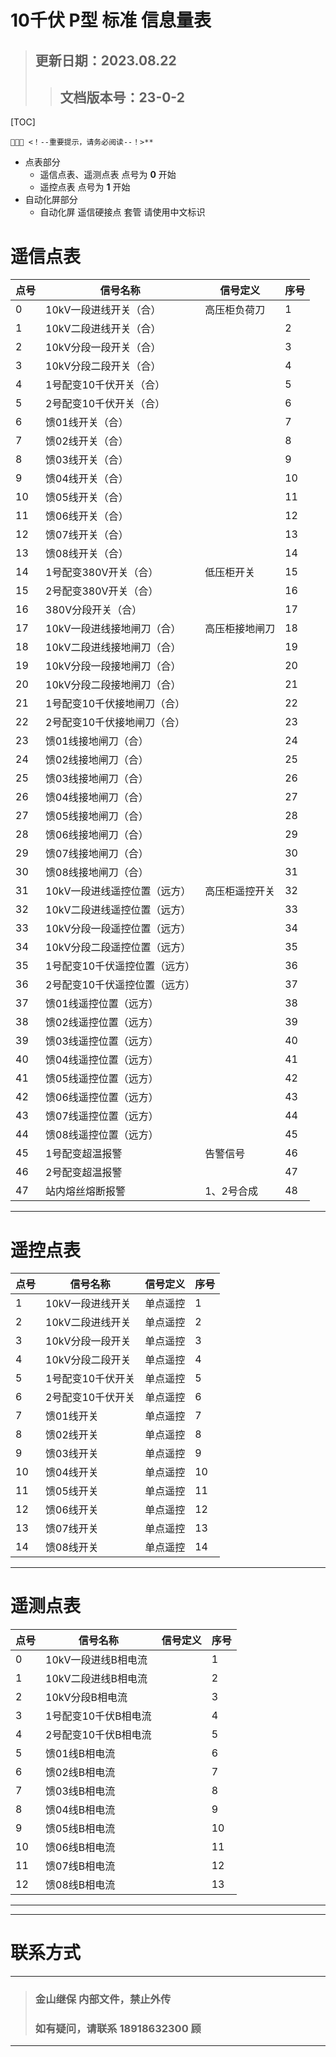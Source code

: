 # 10千伏 P型 标准 信息量表



> ## **更新日期：2023.08.22**
>
> > ## 文档版本号：23-0-2

[TOC]

```
📣📣📣 <！--重要提示，请务必阅读--！>**
```

- 点表部分
  - 遥信点表、遥测点表 点号为 **0** 开始
  - 遥控点表 点号为 **1** 开始
- 自动化屏部分
  - 自动化屏 遥信硬接点 套管 请使用中文标识



# 遥信点表

| 点号 | 信号名称                      | 信号定义       | 序号 |
| ---- | ----------------------------- | -------------- | ---- |
| 0    | 10kV一段进线开关（合）        | 高压柜负荷刀   | 1    |
| 1    | 10kV二段进线开关（合）        |                | 2    |
| 2    | 10kV分段一段开关（合）        |                | 3    |
| 3    | 10kV分段二段开关（合）        |                | 4    |
| 4    | 1号配变10千伏开关（合）       |                | 5    |
| 5    | 2号配变10千伏开关（合）       |                | 6    |
| 6    | 馈01线开关（合）              |                | 7    |
| 7    | 馈02线开关（合）              |                | 8    |
| 8    | 馈03线开关（合）              |                | 9    |
| 9    | 馈04线开关（合）              |                | 10   |
| 10   | 馈05线开关（合）              |                | 11   |
| 11   | 馈06线开关（合）              |                | 12   |
| 12   | 馈07线开关（合）              |                | 13   |
| 13   | 馈08线开关（合）              |                | 14   |
| 14   | 1号配变380V开关（合）         | 低压柜开关     | 15   |
| 15   | 2号配变380V开关（合）         |                | 16   |
| 16   | 380V分段开关（合）            |                | 17   |
| 17   | 10kV一段进线接地闸刀（合）    | 高压柜接地闸刀 | 18   |
| 18   | 10kV二段进线接地闸刀（合）    |                | 19   |
| 19   | 10kV分段一段接地闸刀（合）    |                | 20   |
| 20   | 10kV分段二段接地闸刀（合）    |                | 21   |
| 21   | 1号配变10千伏接地闸刀（合）   |                | 22   |
| 22   | 2号配变10千伏接地闸刀（合）   |                | 23   |
| 23   | 馈01线接地闸刀（合）          |                | 24   |
| 24   | 馈02线接地闸刀（合）          |                | 25   |
| 25   | 馈03线接地闸刀（合）          |                | 26   |
| 26   | 馈04线接地闸刀（合）          |                | 27   |
| 27   | 馈05线接地闸刀（合）          |                | 28   |
| 28   | 馈06线接地闸刀（合）          |                | 29   |
| 29   | 馈07线接地闸刀（合）          |                | 30   |
| 30   | 馈08线接地闸刀（合）          |                | 31   |
| 31   | 10kV一段进线遥控位置（远方）  | 高压柜遥控开关 | 32   |
| 32   | 10kV二段进线遥控位置（远方）  |                | 33   |
| 33   | 10kV分段一段遥控位置（远方）  |                | 34   |
| 34   | 10kV分段二段遥控位置（远方）  |                | 35   |
| 35   | 1号配变10千伏遥控位置（远方） |                | 36   |
| 36   | 2号配变10千伏遥控位置（远方） |                | 37   |
| 37   | 馈01线遥控位置（远方）        |                | 38   |
| 38   | 馈02线遥控位置（远方）        |                | 39   |
| 39   | 馈03线遥控位置（远方）        |                | 40   |
| 40   | 馈04线遥控位置（远方）        |                | 41   |
| 41   | 馈05线遥控位置（远方）        |                | 42   |
| 42   | 馈06线遥控位置（远方）        |                | 43   |
| 43   | 馈07线遥控位置（远方）        |                | 44   |
| 44   | 馈08线遥控位置（远方）        |                | 45   |
| 45   | 1号配变超温报警               | 告警信号       | 46   |
| 46   | 2号配变超温报警               |                | 47   |
| 47   | 站内熔丝熔断报警              | 1、2号合成     | 48   |

------

# 遥控点表

| 点号 | 信号名称          | 信号定义 | 序号 |
| ---- | ----------------- | -------- | ---- |
| 1    | 10kV一段进线开关  | 单点遥控 | 1    |
| 2    | 10kV二段进线开关  | 单点遥控 | 2    |
| 3    | 10kV分段一段开关  | 单点遥控 | 3    |
| 4    | 10kV分段二段开关  | 单点遥控 | 4    |
| 5    | 1号配变10千伏开关 | 单点遥控 | 5    |
| 6    | 2号配变10千伏开关 | 单点遥控 | 6    |
| 7    | 馈01线开关        | 单点遥控 | 7    |
| 8    | 馈02线开关        | 单点遥控 | 8    |
| 9    | 馈03线开关        | 单点遥控 | 9    |
| 10   | 馈04线开关        | 单点遥控 | 10   |
| 11   | 馈05线开关        | 单点遥控 | 11   |
| 12   | 馈06线开关        | 单点遥控 | 12   |
| 13   | 馈07线开关        | 单点遥控 | 13   |
| 14   | 馈08线开关        | 单点遥控 | 14   |

------

# 遥测点表

| 点号 | 信号名称             | 信号定义 | 序号 |
| ---- | -------------------- | -------- | ---- |
| 0    | 10kV一段进线B相电流  |          | 1    |
| 1    | 10kV二段进线B相电流  |          | 2    |
| 2    | 10kV分段B相电流      |          | 3    |
| 3    | 1号配变10千伏B相电流 |          | 4    |
| 4    | 2号配变10千伏B相电流 |          | 5    |
| 5    | 馈01线B相电流        |          | 6    |
| 6    | 馈02线B相电流        |          | 7    |
| 7    | 馈03线B相电流        |          | 8    |
| 8    | 馈04线B相电流        |          | 9    |
| 9    | 馈05线B相电流        |          | 10   |
| 10   | 馈06线B相电流        |          | 11   |
| 11   | 馈07线B相电流        |          | 12   |
| 12   | 馈08线B相电流        |          | 13   |

------


------

# 联系方式

------

> ### 金山继保 内部文件，禁止外传
>
> ### 如有疑问，请联系 18918632300 顾

------

